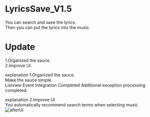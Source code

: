 # LyricsSave_V1.5
You can search and save the lyrics.         
Then you can put the lyrics into the music.     

# Update
1.Organized the sauce.            
2.Improve UI.         

explanation 1.Organized the sauce.    
Make the sauce simple.  
Listview Event Integration Completed
Additional exception processing completed.


explanation 2.Improve UI              
You automatically recommend search terms when selecting music.          
![afterUi](https://user-images.githubusercontent.com/90036120/134807628-b48fb4cb-36e9-4c23-9772-5f1021f00f28.JPG)
